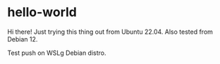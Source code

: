 # hello-world

Hi there!
Just trying this thing out from Ubuntu 22.04.
Also tested from Debian 12.

Test push on WSLg Debian distro.
